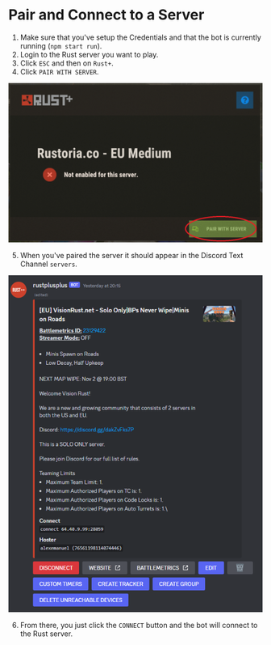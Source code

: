 # Pair and Connect to a Server

1. Make sure that you've setup the Credentials and that the bot is currently running (`npm start run`).
2. Login to the Rust server you want to play.
3. Click `ESC` and then on `Rust+`.
4. Click `PAIR WITH SERVER`.

![Pair to server image](images/bot_setup/pairing_server.png)

5. When you've paired the server it should appear in the Discord Text Channel `servers`.

![server in servers image](images/channels/servers_channel.png)

6. From there, you just click the `CONNECT` button and the bot will connect to the Rust server.
